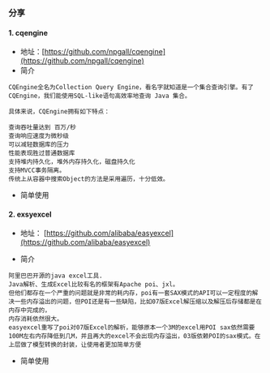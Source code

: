 ### 分享

#### 1. cqengine

- 地址：[https://github.com/npgall/cqengine](https://github.com/npgall/cqengine)
- 简介
```
CQEngine全名为Collection Query Engine，看名字就知道是一个集合查询引擎。有了CQEngine，我们能使用SQL-like语句高效率地查询 Java 集合。

具体来说，CQEngine拥有如下特点：

查询吞吐量达到 百万/秒
查询响应速度为微秒级
可以减轻数据库的压力
性能表现胜过普通数据库
支持堆内持久化，堆外内存持久化，磁盘持久化
支持MVCC事务隔离。
传统上从容器中搜索Object的方法是采用遍历，十分低效。
```
- 简单使用

#### 2. exsyexcel

- 地址： [https://github.com/alibaba/easyexcel](https://github.com/alibaba/easyexcel)

- 简介
```
阿里巴巴开源的java excel工具.
Java解析、生成Excel比较有名的框架有Apache poi、jxl。
但他们都存在一个严重的问题就是非常的耗内存，poi有一套SAX模式的API可以一定程度的解决一些内存溢出的问题，但POI还是有一些缺陷，比如07版Excel解压缩以及解压后存储都是在内存中完成的，
内存消耗依然很大。
easyexcel重写了poi对07版Excel的解析，能够原本一个3M的excel用POI sax依然需要100M左右内存降低到几M，并且再大的excel不会出现内存溢出，03版依赖POI的sax模式。在上层做了模型转换的封装，让使用者更加简单方便
```
- 简单使用